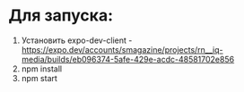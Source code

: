 # Для запуска:
1. Установить expo-dev-client - https://expo.dev/accounts/smagazine/projects/rn__iq-media/builds/eb096374-5afe-429e-acdc-48581702e856
2. npm install
3. npm start
